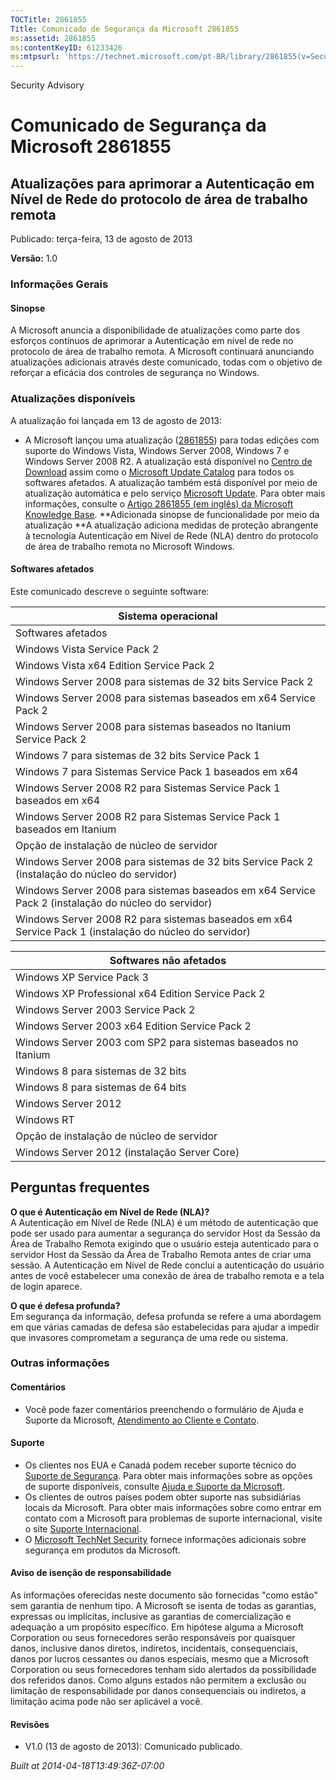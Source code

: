 ```yaml
---
TOCTitle: 2861855
Title: Comunicado de Segurança da Microsoft 2861855
ms:assetid: 2861855
ms:contentKeyID: 61233426
ms:mtpsurl: 'https://technet.microsoft.com/pt-BR/library/2861855(v=Security.10)'
---
```


Security Advisory

Comunicado de Segurança da Microsoft 2861855
============================================

Atualizações para aprimorar a Autenticação em Nível de Rede do protocolo de área de trabalho remota
---------------------------------------------------------------------------------------------------

Publicado: terça-feira, 13 de agosto de 2013

**Versão:** 1.0

### Informações Gerais

#### Sinopse

A Microsoft anuncia a disponibilidade de atualizações como parte dos esforços contínuos de aprimorar a Autenticação em nível de rede no protocolo de área de trabalho remota. A Microsoft continuará anunciando atualizações adicionais através deste comunicado, todas com o objetivo de reforçar a eficácia dos controles de segurança no Windows.

### Atualizações disponíveis

A atualização foi lançada em 13 de agosto de 2013:

-   A Microsoft lançou uma atualização ([2861855](https://support.microsoft.com/kb/2861855)) para todas edições com suporte do Windows Vista, Windows Server 2008, Windows 7 e Windows Server 2008 R2. A atualização está disponível no [Centro de Download](http://www.microsoft.com/download/default.aspx) assim como o [Microsoft Update Catalog](http://go.microsoft.com/fwlink/?linkid=96155) para todos os softwares afetados. A atualização também está disponível por meio de atualização automática e pelo serviço [Microsoft Update](http://go.microsoft.com/fwlink/?linkid=40747). Para obter mais informações, consulte o [Artigo 2861855 (em inglês) da Microsoft Knowledge Base](https://support.microsoft.com/kb/2861855).
    **Adicionada sinopse de funcionalidade por meio da atualização
    **A atualização adiciona medidas de proteção abrangente à tecnologia Autenticação em Nível de Rede (NLA) dentro do protocolo de área de trabalho remota no Microsoft Windows.

#### Softwares afetados

Este comunicado descreve o seguinte software:

| Sistema operacional                                                                                    |
|--------------------------------------------------------------------------------------------------------|
| Softwares afetados                                                                                     |
| Windows Vista Service Pack 2                                                                           |
| Windows Vista x64 Edition Service Pack 2                                                               |
| Windows Server 2008 para sistemas de 32 bits Service Pack 2                                            |
| Windows Server 2008 para sistemas baseados em x64 Service Pack 2                                       |
| Windows Server 2008 para sistemas baseados no Itanium Service Pack 2                                   |
| Windows 7 para sistemas de 32 bits Service Pack 1                                                      |
| Windows 7 para Sistemas Service Pack 1 baseados em x64                                                 |
| Windows Server 2008 R2 para Sistemas Service Pack 1 baseados em x64                                    |
| Windows Server 2008 R2 para Sistemas Service Pack 1 baseados em Itanium                                |
| Opção de instalação de núcleo de servidor                                                              |
| Windows Server 2008 para sistemas de 32 bits Service Pack 2 (instalação do núcleo do servidor)         |
| Windows Server 2008 para sistemas baseados em x64 Service Pack 2 (instalação do núcleo do servidor)    |
| Windows Server 2008 R2 para sistemas baseados em x64 Service Pack 1 (instalação do núcleo do servidor) |

| Softwares não afetados                                        |
|---------------------------------------------------------------|
| Windows XP Service Pack 3                                     |
| Windows XP Professional x64 Edition Service Pack 2            |
| Windows Server 2003 Service Pack 2                            |
| Windows Server 2003 x64 Edition Service Pack 2                |
| Windows Server 2003 com SP2 para sistemas baseados no Itanium |
| Windows 8 para sistemas de 32 bits                            |
| Windows 8 para sistemas de 64 bits                            |
| Windows Server 2012                                           |
| Windows RT                                                    |
| Opção de instalação de núcleo de servidor                     |
| Windows Server 2012 (instalação Server Core)                  |

Perguntas frequentes
--------------------

<span></span>
**O que é Autenticação em Nível de Rede (NLA)?**  
A Autenticação em Nível de Rede (NLA) é um método de autenticação que pode ser usado para aumentar a segurança do servidor Host da Sessão da Área de Trabalho Remota exigindo que o usuário esteja autenticado para o servidor Host da Sessão da Área de Trabalho Remota antes de criar uma sessão. A Autenticação em Nível de Rede conclui a autenticação do usuário antes de você estabelecer uma conexão de área de trabalho remota e a tela de login aparece.

**O que é defesa profunda?**  
Em segurança da informação, defesa profunda se refere a uma abordagem em que várias camadas de defesa são estabelecidas para ajudar a impedir que invasores comprometam a segurança de uma rede ou sistema.

### Outras informações

#### Comentários

-   Você pode fazer comentários preenchendo o formulário de Ajuda e Suporte da Microsoft, [Atendimento ao Cliente e Contato](https://support.microsoft.com/common/survey.aspx?scid=sw;en;1257&showpage=1&ws=technet&sd=tech).

#### Suporte

-   Os clientes nos EUA e Canadá podem receber suporte técnico do [Suporte de Segurança](http://go.microsoft.com/fwlink/?linkid=21131). Para obter mais informações sobre as opções de suporte disponíveis, consulte [Ajuda e Suporte da Microsoft](http://support.microsoft.com/).
-   Os clientes de outros países podem obter suporte nas subsidiárias locais da Microsoft. Para obter mais informações sobre como entrar em contato com a Microsoft para problemas de suporte internacional, visite o site [Suporte Internacional](http://go.microsoft.com/fwlink/?linkid=21155).
-   O [Microsoft TechNet Security](http://go.microsoft.com/fwlink/?linkid=21132) fornece informações adicionais sobre segurança em produtos da Microsoft.

#### Aviso de isenção de responsabilidade

As informações oferecidas neste documento são fornecidas "como estão" sem garantia de nenhum tipo. A Microsoft se isenta de todas as garantias, expressas ou implícitas, inclusive as garantias de comercialização e adequação a um propósito específico. Em hipótese alguma a Microsoft Corporation ou seus fornecedores serão responsáveis por quaisquer danos, inclusive danos diretos, indiretos, incidentais, consequenciais, danos por lucros cessantes ou danos especiais, mesmo que a Microsoft Corporation ou seus fornecedores tenham sido alertados da possibilidade dos referidos danos. Como alguns estados não permitem a exclusão ou limitação de responsabilidade por danos consequenciais ou indiretos, a limitação acima pode não ser aplicável a você.

#### Revisões

-   V1.0 (13 de agosto de 2013): Comunicado publicado.

*Built at 2014-04-18T13:49:36Z-07:00*
